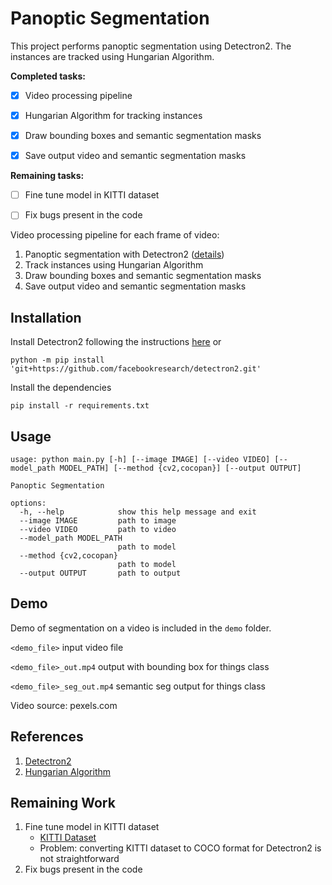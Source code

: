 # Panoptic Segmentation

This project performs panoptic segmentation using Detectron2. The instances are tracked using Hungarian Algorithm. 

**Completed tasks:**
- [x] Video processing pipeline
- [x] Hungarian Algorithm for tracking instances
- [x] Draw bounding boxes and semantic segmentation masks
- [x] Save output video and semantic segmentation masks


**Remaining tasks:**
- [ ] Fine tune model in KITTI dataset
- [ ] Fix bugs present in the code


Video processing pipeline for each frame of video:
1. Panoptic segmentation with Detectron2 ([details](docs/model.md)) 
2. Track instances using Hungarian Algorithm
3. Draw bounding boxes and semantic segmentation masks
4. Save output video and semantic segmentation masks

## Installation

Install Detectron2 following the instructions [here](https://detectron2.readthedocs.io/en/latest/tutorials/install.html)
or
```commandline
python -m pip install 'git+https://github.com/facebookresearch/detectron2.git'
```

Install the dependencies
```commandline
pip install -r requirements.txt
```

## Usage

```
usage: python main.py [-h] [--image IMAGE] [--video VIDEO] [--model_path MODEL_PATH] [--method {cv2,cocopan}] [--output OUTPUT]

Panoptic Segmentation

options:
  -h, --help            show this help message and exit
  --image IMAGE         path to image
  --video VIDEO         path to video
  --model_path MODEL_PATH
                        path to model
  --method {cv2,cocopan}
                        path to model
  --output OUTPUT       path to output

```

## Demo
Demo of segmentation on a video is included in the `demo` folder. 

`<demo_file>` input video file 

`<demo_file>_out.mp4` output with bounding box for things class

`<demo_file>_seg_out.mp4` semantic seg output for things class

Video source: pexels.com


## References
1. [Detectron2](https://detectron2.readthedocs.io/en/latest/index.html)
2. [Hungarian Algorithm](https://en.wikipedia.org/wiki/Hungarian_algorithm)

## Remaining Work
1. Fine tune model in KITTI dataset
    - [KITTI Dataset](http://www.cvlibs.net/datasets/kitti/eval_semseg.php?benchmark=semantics2015)
    - Problem: converting KITTI dataset to COCO format for Detectron2 is not straightforward
2. Fix bugs present in the code